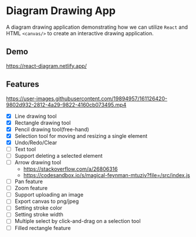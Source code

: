 # Diagram Drawing App

A diagram drawing application demonstrating how we can utilize `React` and HTML `<canvas/>` to create an interactive drawing application.

## Demo

https://react-diagram.netlify.app/

## Features

https://user-images.githubusercontent.com/19894957/161126420-9802d932-2812-4a29-9822-4160cb073495.mp4

- [x] Line drawing tool
- [x] Rectangle drawing tool
- [x] Pencil drawing tool(free-hand)
- [x] Selection tool for moving and resizing a single element
- [x] Undo/Redo/Clear
- [ ] Text tool
- [ ] Support deleting a selected element
- [ ] Arrow drawing tool
  - https://stackoverflow.com/a/26806316
  - https://codesandbox.io/s/magical-feynman-mtuziv?file=/src/index.js
- [ ] Pan feature
- [ ] Zoom feature
- [ ] Support uploading an image
- [ ] Export canvas to png/jpeg
- [ ] Setting stroke color
- [ ] Setting stroke width
- [ ] Multiple select by click-and-drag on a selection tool
- [ ] Filled rectangle feature
